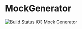 # MockGenerator 
[![Build Status](https://travis-ci.org/fssilva/MockGenerator.svg?branch=develop)](https://travis-ci.org/fssilva/MockGenerator)
iOS Mock Generator
